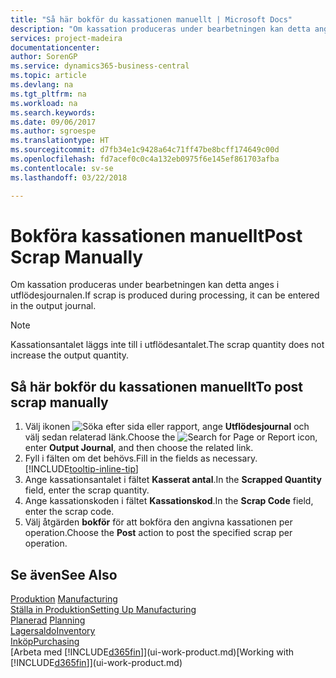 ```yaml
---
title: "Så här bokför du kassationen manuellt | Microsoft Docs"
description: "Om kassation produceras under bearbetningen kan detta anges i utflödesjournalen. Observera att kassationsantalet inte läggs till i utflödesantalet."
services: project-madeira
documentationcenter: 
author: SorenGP
ms.service: dynamics365-business-central
ms.topic: article
ms.devlang: na
ms.tgt_pltfrm: na
ms.workload: na
ms.search.keywords: 
ms.date: 09/06/2017
ms.author: sgroespe
ms.translationtype: HT
ms.sourcegitcommit: d7fb34e1c9428a64c71ff47be8bcff174649c00d
ms.openlocfilehash: fd7acef0c0c4a132eb0975f6e145ef861703afba
ms.contentlocale: sv-se
ms.lasthandoff: 03/22/2018

---
```

# <a name="post-scrap-manually"></a><span data-ttu-id="eb354-104">Bokföra kassationen manuellt</span><span class="sxs-lookup"><span data-stu-id="eb354-104">Post Scrap Manually</span></span>
<span data-ttu-id="eb354-105">Om kassation produceras under bearbetningen kan detta anges i utflödesjournalen.</span><span class="sxs-lookup"><span data-stu-id="eb354-105">If scrap is produced during processing, it can be entered in the output journal.</span></span> 

> [!NOTE]
> <span data-ttu-id="eb354-106">Kassationsantalet läggs inte till i utflödesantalet.</span><span class="sxs-lookup"><span data-stu-id="eb354-106">The scrap quantity does not increase the output quantity.</span></span>  

## <a name="to-post-scrap-manually"></a><span data-ttu-id="eb354-107">Så här bokför du kassationen manuellt</span><span class="sxs-lookup"><span data-stu-id="eb354-107">To post scrap manually</span></span>  
1. <span data-ttu-id="eb354-108">Välj ikonen ![Söka efter sida eller rapport](media/ui-search/search_small.png "Ikonen Söka efter sida eller rapport"), ange **Utflödesjournal** och välj sedan relaterad länk.</span><span class="sxs-lookup"><span data-stu-id="eb354-108">Choose the ![Search for Page or Report](media/ui-search/search_small.png "Search for Page or Report icon") icon, enter **Output Journal**, and then choose the related link.</span></span>  
2. <span data-ttu-id="eb354-109">Fyll i fälten om det behövs.</span><span class="sxs-lookup"><span data-stu-id="eb354-109">Fill in the fields as necessary.</span></span> [!INCLUDE[tooltip-inline-tip](includes/tooltip-inline-tip_md.md)]  
3. <span data-ttu-id="eb354-110">Ange kassationsantalet i fältet **Kasserat antal**.</span><span class="sxs-lookup"><span data-stu-id="eb354-110">In the **Scrapped Quantity** field, enter the scrap quantity.</span></span>  
4. <span data-ttu-id="eb354-111">Ange kassationskoden i fältet **Kassationskod**.</span><span class="sxs-lookup"><span data-stu-id="eb354-111">In the **Scrap Code** field, enter the scrap code.</span></span>  
5. <span data-ttu-id="eb354-112">Välj åtgärden **bokför** för att bokföra den angivna kassationen per operation.</span><span class="sxs-lookup"><span data-stu-id="eb354-112">Choose the **Post** action to post the specified scrap per operation.</span></span>  

## <a name="see-also"></a><span data-ttu-id="eb354-113">Se även</span><span class="sxs-lookup"><span data-stu-id="eb354-113">See Also</span></span>  
<span data-ttu-id="eb354-114">[Produktion](production-manage-manufacturing.md)  </span><span class="sxs-lookup"><span data-stu-id="eb354-114">[Manufacturing](production-manage-manufacturing.md)  </span></span>  
[<span data-ttu-id="eb354-115">Ställa in Produktion</span><span class="sxs-lookup"><span data-stu-id="eb354-115">Setting Up Manufacturing</span></span>](production-configure-production-processes.md)  
<span data-ttu-id="eb354-116">[Planerad](production-planning.md)    </span><span class="sxs-lookup"><span data-stu-id="eb354-116">[Planning](production-planning.md)    </span></span>  
[<span data-ttu-id="eb354-117">Lagersaldo</span><span class="sxs-lookup"><span data-stu-id="eb354-117">Inventory</span></span>](inventory-manage-inventory.md)  
[<span data-ttu-id="eb354-118">Inköp</span><span class="sxs-lookup"><span data-stu-id="eb354-118">Purchasing</span></span>](purchasing-manage-purchasing.md)  
<span data-ttu-id="eb354-119">[Arbeta med [!INCLUDE[d365fin](includes/d365fin_md.md)]](ui-work-product.md)</span><span class="sxs-lookup"><span data-stu-id="eb354-119">[Working with [!INCLUDE[d365fin](includes/d365fin_md.md)]](ui-work-product.md)</span></span>

